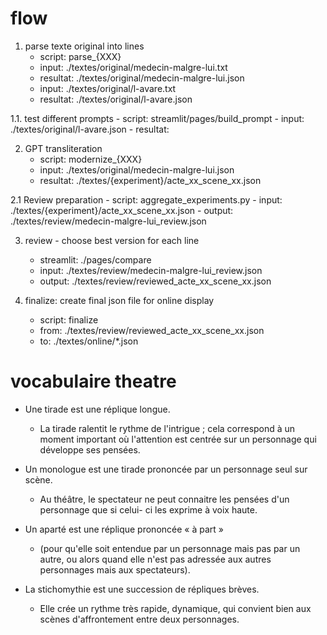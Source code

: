 # flow

1. parse texte original into lines
    - script: parse_{XXX}
    - input: ./textes/original/medecin-malgre-lui.txt
    - resultat: ./textes/original/medecin-malgre-lui.json
    - input: ./textes/original/l-avare.txt
    - resultat: ./textes/original/l-avare.json

1.1. test different prompts
    - script: streamlit/pages/build_prompt
    - input: ./textes/original/l-avare.json
    - resultat:

2. GPT transliteration
    - script: modernize_{XXX}
    - input: ./textes/original/medecin-malgre-lui.json
    - resultat: ./textes/{experiment}/acte_xx_scene_xx.json

2.1 Review preparation
    - script: aggregate_experiments.py
    - input: ./textes/{experiment}/acte_xx_scene_xx.json
    - output: ./textes/review/medecin-malgre-lui_review.json

3. review - choose best version for each line
    - streamlit: ./pages/compare
    - input: ./textes/review/medecin-malgre-lui_review.json
    - output: ./textes/review/reviewed_acte_xx_scene_xx.json

4. finalize: create final json file for online display
    - script: finalize
    - from: ./textes/review/reviewed_acte_xx_scene_xx.json
    - to: ./textes/online/*.json



# vocabulaire theatre
- Une tirade est une réplique longue.
    -  La tirade ralentit le rythme de l'intrigue ; cela correspond à un moment important où l'attention est centrée sur un personnage qui développe ses pensées.

- Un monologue est une tirade prononcée par un personnage seul sur scène.
    - Au théâtre, le spectateur ne peut connaitre les pensées d'un personnage que si celui- ci les exprime à voix haute.

- Un aparté est une réplique prononcée « à part »
    - (pour qu'elle soit entendue par un personnage mais pas par un autre, ou alors quand elle n'est pas adressée aux autres personnages mais aux spectateurs).

- La stichomythie est une succession de répliques brèves.
    - Elle crée un rythme très rapide, dynamique, qui convient bien aux scènes d'affrontement entre deux personnages.
